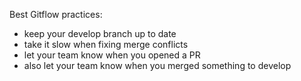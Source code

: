 Best Gitflow practices:
- keep your develop branch up to date
- take it slow when fixing merge conflicts
- let your team know when you opened a PR
- also let your team know when you merged something to develop
